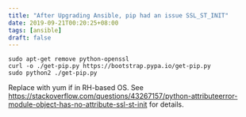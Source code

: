 ```yaml
---
title: "After Upgrading Ansible, pip had an issue SSL_ST_INIT"
date: 2019-09-21T00:20:25+08:00
tags: [ansible]
draft: false
---
```


```
sudo apt-get remove python-openssl
curl -o ./get-pip.py https://bootstrap.pypa.io/get-pip.py
sudo python2 ./get-pip.py
```
Replace with yum if in RH-based OS. See https://stackoverflow.com/questions/43267157/python-attributeerror-module-object-has-no-attribute-ssl-st-init for details.

